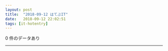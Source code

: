 ```yaml
---
layout: post
title:  "2018-09-12 はてぶIT"
date:   2018-09-12 22:02:51
tags: [it-hotentry]
---
```

0 件のデータあり

<hr>
